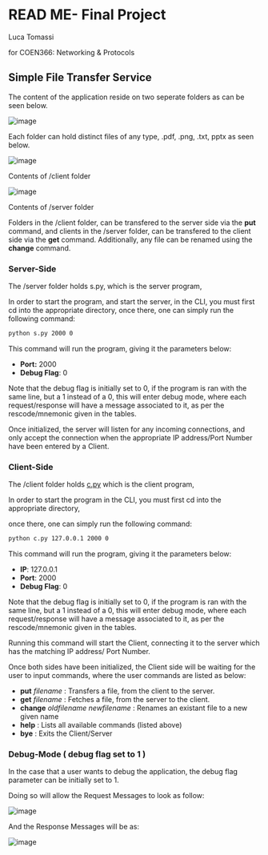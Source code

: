 # READ ME- Final Project

Luca Tomassi

for COEN366: Networking & Protocols

## Simple File Transfer Service

The content of the application reside on two seperate folders as can be seen below.

![image](https://user-images.githubusercontent.com/34385117/165834682-f11e16b5-86ad-4a6c-a2c3-3273aa6ef64b.png)

Each folder can hold distinct files of any type, .pdf, .png, .txt, pptx as seen below.

![image](https://user-images.githubusercontent.com/34385117/165834716-9f9cd2d5-0373-43d0-a51c-0b1146b34c26.png)

Contents of /client folder

![image](https://user-images.githubusercontent.com/34385117/165834735-1ce7b773-4318-4420-a70f-432d6e0dc66d.png)

Contents of /server folder

Folders in the /client folder, can be transfered to the server side via the **put** command, and clients in the /server folder, can be transfered to the client side via the **get** command. Additionally, any file can be renamed using the **change** command.

### Server-Side

The /server folder holds s.py, which is the server program,

In order to start the program, and start the server, in the CLI, you must first cd into the appropriate directory, once there, one can simply run the following command:

```bash
python s.py 2000 0
```

This command will run the program, giving it the parameters below:

- **Port:** 2000
- **Debug Flag**: 0

Note that the debug flag is initially set to 0, if the program is ran with the same line, but a 1 instead of a 0, this will enter debug mode, where each request/response will have a message associated to it, as per the rescode/mnemonic given in the tables.

Once initialized, the server will listen for any incoming connections, and only accept the connection when the appropriate IP address/Port Number have been entered by a Client.

### Client-Side

The /client folder holds [c.py](http://c.py) which is the client program,

In order to start the program in the CLI, you must first cd into the appropriate directory,

once there, one can simply run the following command:

```bash
python c.py 127.0.0.1 2000 0
```

This command will run the program, giving it the parameters below:

- **IP**: 127.0.0.1
- **Port**: 2000
- **Debug Flag**: 0

Note that the debug flag is initially set to 0, if the program is ran with the same line, but a 1 instead of a 0, this will enter debug mode, where each request/response will have a message associated to it, as per the rescode/mnemonic given in the tables.

Running this command will start the Client, connecting it to the server which has the matching IP address/ Port Number.

Once both sides have been initialized, the Client side will be waiting for the user to input commands, where the user commands are listed as below:

- **put** *filename*  : Transfers a file, from the client to the server.
- **get** *filename*  : Fetches a file, from the server to the client.
- **change** *oldfilename newfilename* : Renames an existant file to a new given name
- **help** : Lists all available commands (listed above)
- **bye** : Exits the Client/Server

### Debug-Mode ( debug flag set to 1 )
In the case that a user wants to debug the application, the debug flag parameter can be initially set to 1.

Doing so will allow the Request Messages to look as follow:  

![image](https://user-images.githubusercontent.com/34385117/165835091-cebb0f57-56c0-4239-8f83-5c12a1a9079a.png)

And the Response Messages will be as:     

![image](https://user-images.githubusercontent.com/34385117/165835147-e2db58b6-e401-485d-84e7-66e7a0952d11.png)



